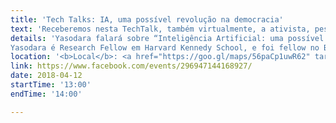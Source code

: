 ```yaml
---
title: 'Tech Talks: IA, uma possível revolução na democracia' 
text: 'Receberemos nesta TechTalk, também virtualmente, a ativista, pesquisadora e designer, Yasodara Córdova. Este evento será realizado em conjunto com o <a href="https://www.facebook.com/Resocie/" target="_blank">Resocie - IPOL/ UnB</a>'
details: 'Yasodara falará sobre “Inteligência Artificial: uma possível revolução na democracia” sob a perspectiva de alguém diretamente envolvida com os maiores grupos e comitês que discutem ética em IA. Foi entrevistada nos maiores veículos de notícias nacionais sobre o tema "Fake News". <br/><br/>
Yasodara é Research Fellow em Harvard Kennedy School, e foi fellow no Berkman Klein Center at Harvard University e consultora do Center for Technology and Society (Fundação Getúlio Vargas). Bacharel em Desenho Industrial pela Universidade de Brasília. Chair do World Wide Web Consortium (W3C), membro do comitê fiscal da Open Knowledge Brasil. Recebeu o prêmio Vladimir Herzog em 2008 e 2009, nas categorias internet e analfabetismo cultural, respectivamente. Pesquisa tecnologias na web que possam modificar perspectivas e dar início a processos e iniciativas que que contribuam de modo significativo para uma Internet mais aberta, acessível e inovadora'
location: '<b>Local</b>: <a href="https://goo.gl/maps/56paCp1uwR62" target="_blank">Auditório do prédio CIC/EST, na UnB</a>'
link: https://www.facebook.com/events/296947144168927/
date: 2018-04-12
startTime: '13:00'
endTime: '14:00'

---
```

